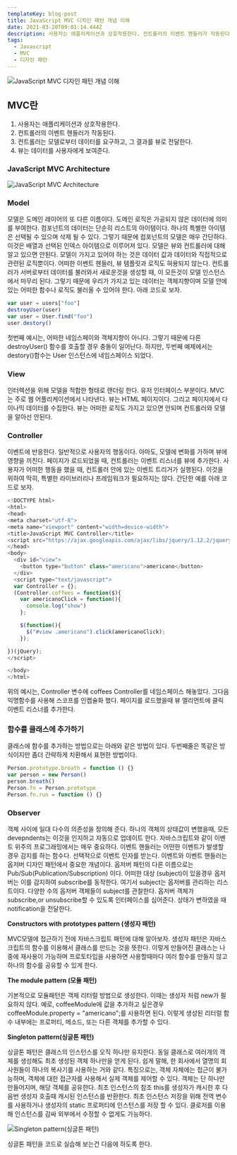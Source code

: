 ```yaml
---
templateKey: blog-post
title: JavaScript MVC 디자인 패턴 개념 이해
date: 2021-03-20T09:01:14.444Z
description: 사용자는 애플리케이션과 상호작용한다. 컨트롤러의 이벤트 헨들러가 작동된다. 컨트롤러는 모델로부터 데이터를 요구하고, 그 결과를 뷰로 전달한다. 뷰는 데이터를 사용자에게 보여준다.
tags:
  - Javascript
  - MVC
  - 디자인 패턴
---
```


![JavaScript MVC 디자인 패턴 개념 이해](/assets/javascript-img.png "JavaScript MVC 디자인 패턴 개념 이해")

## MVC란

1. 사용자는 애플리케이션과 상호작용한다.
2. 컨트롤러의 이벤트 헨들러가 작동된다.
3. 컨트롤러는 모델로부터 데이터를 요구하고, 그 결과를 뷰로 전달한다.
4. 뷰는 데이터를 사용자에게 보여준다.

### JavaScript MVC Architecture

![JavaScript MVC Architecture](/assets/javaScript-mvc-architecture.png "JavaScript MVC Architecture")

### Model

모델은 도메인 레이어의 또 다른 이름이다. 도메인 로직은 가공되지 않은 데이터에 의미를 부여한다. 컴포넌트의 데이터는 단순히 리스트의 아이템이다. 하나의 특별한 아이템은 선택될 수 있으며 삭제 될 수 있다. 그렇기 때문에 컴포넌트의 모델은 매우 간단하다. 이것은 배열과 선택된 인덱스 아이템으로 이루어져 있다. 모델은 뷰와 컨트롤러에 대해 알고 있으면 안된다. 모델이 가지고 있어야 하는 것은 데이터 값과 데이터와 직접적으로 관련된 로직뿐이다. 어떠한 이벤트 헨들러, 뷰 템플릿과 로직도 혀용되지 않는다. 컨트롤러가 서버로부터 데이터를 불러와서 새로운것을 생성할 때, 이 모든것이 모델 인스턴스에서 마무리 된다. 그렇기 때문에 우리가 가지고 있는 데이터는 객체지향이며 모델 안에 있는 어떠한 함수나 로직도 불러올 수 있어야 한다. 아래 코드로 보자.

```javascript
var user = users["foo"]
destroyUser(user)
var user = User.find("foo")
user.destory()
```

첫번째 예시는, 어떠한 네임스페이와 객체지향이 아니다. 그렇기 때문에 다른 destroyUser() 함수를 호출할 경우 충돌이 일어난다. 하지만, 두번째 예제에서는 destory()함수는 User 인스턴스에 네임스페이스 되었다.

### View

인터렉션을 위해 모델을 적합한 형태로 랜더링 한다. 유저 인터페이스 부분이다. MVC는 주로 웹 어플리케이션에서 나타낸다. 뷰는 HTML 페이지이다. 그리고 페이지에서 다이나믹 데이터를 수집한다. 뷰는 어떠한 로직도 가지고 있으면 안되며 컨트롤러와 모델을 알아선 안된다.

### Controller

이벤트에 반응한다. 일반적으로 사용자의 행동이다. 아마도, 모델에 변화를 가하며 뷰에 영향을 끼친다. 페이지가 로드되었을 때, 컨트롤러는 이벤트 리스너를 뷰에 추가한다. 사용자가 어떠한 행동을 했을 때, 컨트롤러 안에 있는 이벤트 트리거가 실행된다. 이것을 위하여 딱히, 특별한 라이브러리나 프레임워크가 필요하지는 않다. 간단한 예를 아래 코드로 보자.

```javascript
<!DOCTYPE html>
<html>
<head>
<meta charset="utf-8">
<meta name="viewport" content="width=device-width">
<title>JavaScript MVC Controller</title>
<script src="https://ajax.googleapis.com/ajax/libs/jquery/1.12.2/jquery.min.js"></script>
</head>
<body>
  <div id="view">
    <button type="button" class="americano">americano</button>
  </div>
  <script type="text/javascript">
  var Controller = {};
  (Controller.coffees = function($){
    var americanoClick = function(){
      console.log("show")
    };

    $(function(){
      $("#view .americano").click(americanoClick);
    });

})(jQuery);
</script>

</body>
</html>
```

위의 예시는, Controller 변수에 coffees Controller를 네임스페이스 해놓았다. 그다음 익명함수를 사용해 스코프를 인켑슐화 했다. 페이지를 로드했을때 뷰 엘리먼트에 클릭 이벤트 리스너를 추가한다.

### 함수를 클래스에 추가하기

클래스에 함수를 추가하는 방법으로는 아래와 같은 방법이 있다. 두번째줄은 똑같은 방식이지만 좀더 간략하게 치환해서 표현한 방법이다.

```javascript
Person.prototype.breath = function () {}
var person = new Person()
person.breath()
Person.fn = Person.prototype
Person.fn.run = function () {}
```

### Observer

객체 사이에 일대 다수의 의존성을 정의해 준다. 하나의 객체의 상태값이 변했을때, 모든 devepndents는 이것을 인지하고 자동으로 업데이트 한다. 자바스크립트와 같이 이벤트 위주의 프로그래밍에서는 매우 중요하다. 이벤트 핸들러는 어떤한 이벤트가 발생할 경우 감지를 하는 함수다. 선택적으로 이벤트 인자를 받는다. 이벤트와 이벤트 핸들러는 옵저버 디자인 패턴에서 중요한 개념이다. 옵저버 패턴의 다른 이름으로는 Pub/Sub(Publication/Subscription) 이다. 어떠한 대상 (subject)이 있을경우 옵저버는 이를 감지하여 subscribe를 동작한다. 여기서 subject는 옵저버를 관리하는 리스트이다. 다양한 수의 옵저버 객체들이 subject를 관찰한다. 옵저버 객체가 subscribe,or unsubscribe할 수 있도록 인터페이스를 심어준다. 상태가 변하였을 때 notification을 전달한다.

**Constructors with prototypes pattern (생성자 패턴)**

MVC모델에 접근하기 전에 자바스크립트 패턴에 대해 알아보자. 생성자 패턴은 자바스크립트의 함수를 이용해서 클래스를 만드는 것을 뜻한다. 이렇게 만들어진 클래스는 나중에 재사용이 가능하며 프로토타입을 사용하면 사용할때마다 여러 함수를 만들지 않고 하나의 함수를 공유할 수 있게 한다.

**The module pattern (모듈 패턴)**

기본적으로 모듈패턴은 객체 리터럴 방법으로 생성한다. 이때는 생성자 처럼 new가 필요하지 않다. 예로, coffeeModule에 값을 추가하고 싶은경우 coffeeModule.property = "americano";를 사용하면 된다. 이렇게 생성된 리터럴 함수 내부에는 프로퍼티, 메소드, 또는 다른 객체를 추가할 수 있다.

**Singleton pattern(싱글톤 패턴)**

싱글톤 패턴은 클래스의 인스턴스를 오직 하나만 유지한다. 동일 클래스로 여러개의 객체를 생성해도 최초 생성된 객체 하나만을 얻게 된다. 쉽게 말해, 한 회사에서 열명의 회사원들이 하나의 복사기를 사용하는 거와 같다. 특징으로는, 객체 자체에는 접근이 불가능하며, 객체에 대한 접근자를 사용해서 실제 객체를 제어할 수 있다. 객체는 단 하나만 만들어지며, 해당 객체를 공유한다. 최초 인스턴스의 참조 this를 생성자가 캐시한 후 다음번 생성자 호출때 캐시된 인스턴스를 반환한다. 최초 인스턴스 저장을 위해 전역 변수를 사용하거나 생성자의 static 프로퍼티에 인스턴스를 저장 할 수 있다. 클로저를 이용해 인스턴스를 감싸 외부에서 수정할 수 없게도 가능하다.

![Singleton pattern(싱글톤 패턴)](/assets/singleton-prototypes.png "Singleton pattern(싱글톤 패턴)")

싱글톤 패턴을 코드로 실습해 보는건 다음에 하도록 한다.
